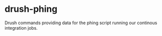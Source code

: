 drush-phing
===========

Drush commands providing data for the phing script running our continous integration jobs.